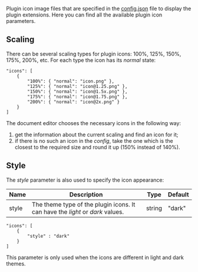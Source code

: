 Plugin icon image files that are specified in the [config.json](/plugin/config#icons2) file to display the plugin extensions. Here you can find all the available plugin icon parameters.

## Scaling

There can be several scaling types for plugin icons: 100%, 125%, 150%, 175%, 200%, etc. For each type the icon has its *normal* state:

```
"icons": [
    {
        "100%": { "normal": "icon.png" },
        "125%": { "normal": "icon@1.25.png" },
        "150%": { "normal": "icon@1.5x.png" },
        "175%": { "normal": "icon@1.75.png" },
        "200%": { "normal": "icon@2x.png" }
    }
]
```

The document editor chooses the necessary icons in the following way:

1. get the information about the current scaling and find an icon for it;
2. if there is no such an icon in the *config*, take the one which is the closest to the required size and round it up (150% instead of 140%).

## Style

The *style* parameter is also used to specify the icon appearance:

| Name  | Description                                                                   | Type   | Default |
| ----- | ----------------------------------------------------------------------------- | ------ | ------- |
| style | The theme type of the plugin icons. It can have the *light* or *dark* values. | string | "dark"  |

```
"icons": [
    {
        "style" : "dark"
    }
]
```

This parameter is only used when the icons are different in light and dark themes.
